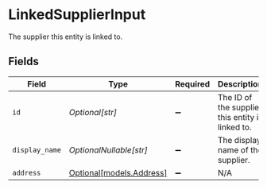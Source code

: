 # LinkedSupplierInput

The supplier this entity is linked to.


## Fields

| Field                                            | Type                                             | Required                                         | Description                                      | Example                                          |
| ------------------------------------------------ | ------------------------------------------------ | ------------------------------------------------ | ------------------------------------------------ | ------------------------------------------------ |
| `id`                                             | *Optional[str]*                                  | :heavy_minus_sign:                               | The ID of the supplier this entity is linked to. | 12345                                            |
| `display_name`                                   | *OptionalNullable[str]*                          | :heavy_minus_sign:                               | The display name of the supplier.                | Windsurf Shop                                    |
| `address`                                        | [Optional[models.Address]](../models/address.md) | :heavy_minus_sign:                               | N/A                                              |                                                  |